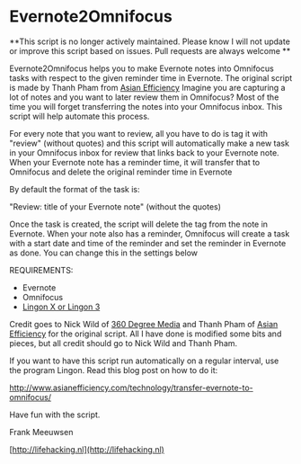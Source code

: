 # Evernote2Omnifocus

**This script is no longer actively maintained. Please know I will not update or improve this script based on issues. Pull requests are always welcome **

Evernote2Omnifocus helps you to make Evernote notes into Omnifocus tasks with respect to the given reminder time in Evernote.
The original script is made by Thanh Pham from [Asian Efficiency](http://www.asianefficiency.com)
Imagine you are capturing a lot of notes and you want to later review them in Omnifocus? Most of the time you will forget transferring the notes into your Omnifocus inbox. This script will help automate this process.

For every note that you want to review, all you have to do is tag it with "review" (without quotes) and this script will 
automatically make a new task in your Omnifocus inbox for review that links back to your Evernote note. When your Evernote note has a reminder time, it will transfer that to Omnifocus and delete the original reminder time in Evernote

By default the format of the task is:

"Review: title of your Evernote note" (without the quotes)

Once the task is created, the script will delete the tag from 
the note in Evernote.
When your note also has a reminder, Omnifocus will create a task with a 
start date and time of the reminder and set the reminder in Evernote as done. 
You can change this in the settings below

REQUIREMENTS:
* Evernote
* Omnifocus
* [Lingon X or Lingon 3](http://www.peterborgapps.com/lingon)

Credit goes to Nick Wild of [360 Degree Media](www.360degreesmedia.com/) and Thanh Pham 
of [Asian Efficiency](www.asianefficiency.com) for the original script. All I have done is modified some bits and pieces, 
but all credit should go to Nick Wild and Thanh Pham.

If you want to have this script run automatically on a regular interval, use the program Lingon. Read this blog post on how to do it:

http://www.asianefficiency.com/technology/transfer-evernote-to-omnifocus/

Have fun with the script. 

Frank Meeuwsen

[http://lifehacking.nl](http://lifehacking.nl)
